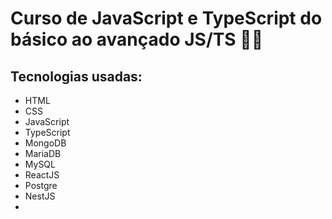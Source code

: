 # Curso de JavaScript e TypeScript do básico ao avançado JS/TS 👨‍💻

## Tecnologias usadas:
- HTML
- CSS
- JavaScript
- TypeScript
- MongoDB
- MariaDB
- MySQL
- ReactJS
- Postgre
- NestJS
- 

